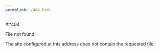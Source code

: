 ```yaml
---
permalink: /404.html
---
```

##404

File not found

The site configured at this address does not contain the requested file.
